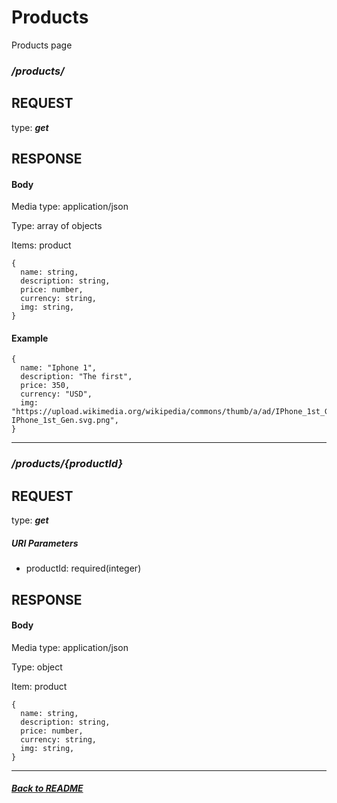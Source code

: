 # Products

Products page

### ***/products/***

## REQUEST

type: ***get***

## RESPONSE

#### Body

Media type: application/json

Type: array of objects

Items: product

    {
      name: string,
      description: string,
      price: number,
      currency: string,
      img: string,
    }

#### Example

    {
      name: "Iphone 1",
      description: "The first",
      price: 350,
      currency: "USD",
      img: "https://upload.wikimedia.org/wikipedia/commons/thumb/a/ad/IPhone_1st_Gen.svg/200px-IPhone_1st_Gen.svg.png",
    }

***

### ***/products/{productId}***

## REQUEST

type: ***get***

##### URI Parameters

+ productId: required(integer)

## RESPONSE

#### Body

Media type: application/json

Type: object

Item: product

    {
      name: string,
      description: string,
      price: number,
      currency: string,
      img: string,
    }

***

#### [_Back to README_](./README.md)